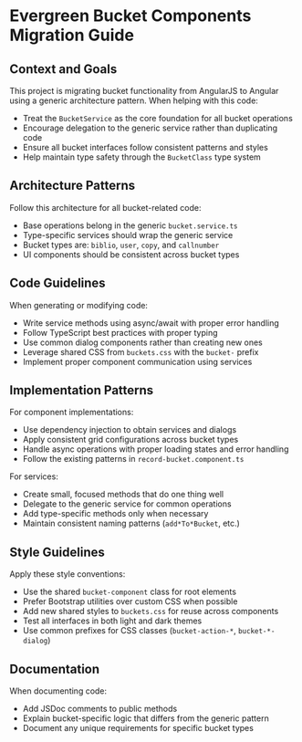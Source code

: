 # Evergreen Bucket Components Migration Guide

## Context and Goals

This project is migrating bucket functionality from AngularJS to Angular using a generic architecture pattern. When helping with this code:

- Treat the `BucketService` as the core foundation for all bucket operations
- Encourage delegation to the generic service rather than duplicating code
- Ensure all bucket interfaces follow consistent patterns and styles
- Help maintain type safety through the `BucketClass` type system

## Architecture Patterns

Follow this architecture for all bucket-related code:
- Base operations belong in the generic `bucket.service.ts`
- Type-specific services should wrap the generic service
- Bucket types are: `biblio`, `user`, `copy`, and `callnumber`
- UI components should be consistent across bucket types

## Code Guidelines

When generating or modifying code:

- Write service methods using async/await with proper error handling
- Follow TypeScript best practices with proper typing
- Use common dialog components rather than creating new ones
- Leverage shared CSS from `buckets.css` with the `bucket-` prefix
- Implement proper component communication using services

## Implementation Patterns

For component implementations:
- Use dependency injection to obtain services and dialogs
- Apply consistent grid configurations across bucket types
- Handle async operations with proper loading states and error handling
- Follow the existing patterns in `record-bucket.component.ts`

For services:
- Create small, focused methods that do one thing well
- Delegate to the generic service for common operations
- Add type-specific methods only when necessary
- Maintain consistent naming patterns (`add*To*Bucket`, etc.)

## Style Guidelines

Apply these style conventions:
- Use the shared `bucket-component` class for root elements
- Prefer Bootstrap utilities over custom CSS when possible
- Add new shared styles to `buckets.css` for reuse across components
- Test all interfaces in both light and dark themes
- Use common prefixes for CSS classes (`bucket-action-*`, `bucket-*-dialog`)

## Documentation

When documenting code:
- Add JSDoc comments to public methods
- Explain bucket-specific logic that differs from the generic pattern
- Document any unique requirements for specific bucket types
